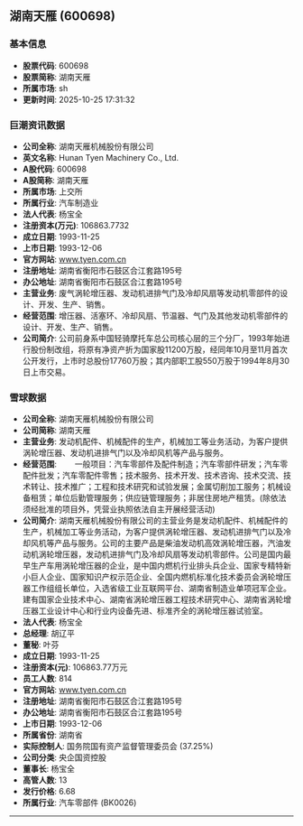## 湖南天雁 (600698)

### 基本信息

- **股票代码**: 600698
- **股票简称**: 湖南天雁
- **所属市场**: sh
- **更新时间**: 2025-10-25 17:31:32

### 巨潮资讯数据

- **公司全称**: 湖南天雁机械股份有限公司
- **英文名称**: Hunan Tyen Machinery Co., Ltd.
- **A股代码**: 600698
- **A股简称**: 湖南天雁
- **所属市场**: 上交所
- **所属行业**: 汽车制造业
- **法人代表**: 杨宝全
- **注册资本(万元)**: 106863.7732
- **成立日期**: 1993-11-25
- **上市日期**: 1993-12-06
- **官方网站**: www.tyen.com.cn
- **注册地址**: 湖南省衡阳市石鼓区合江套路195号
- **办公地址**: 湖南省衡阳市石鼓区合江套路195号
- **主营业务**: 废气涡轮增压器、发动机进排气门及冷却风扇等发动机零部件的设计、开发、生产、销售。
- **经营范围**: 增压器、活塞环、冷却风扇、节温器、气门及其他发动机零部件的设计、开发、生产、销售。
- **公司简介**: 公司前身系中国轻骑摩托车总公司核心层的三个分厂，1993年始进行股份制改组，将原有净资产折为国家股11200万股，经同年10月至11月首次公开发行，上市时总股份17760万股；其内部职工股550万股于1994年8月30日上市交易。

### 雪球数据

- **公司全称**: 湖南天雁机械股份有限公司
- **公司简称**: 湖南天雁
- **主营业务**: 发动机配件、机械配件的生产，机械加工等业务活动，为客户提供涡轮增压器、发动机进排气门以及冷却风机等产品与服务。
- **经营范围**: 　　一般项目：汽车零部件及配件制造；汽车零部件研发；汽车零配件批发；汽车零配件零售；技术服务、技术开发、技术咨询、技术交流、技术转让、技术推广；工程和技术研究和试验发展；金属切削加工服务；机械设备租赁；单位后勤管理服务；供应链管理服务；非居住房地产租赁。(除依法须经批准的项目外，凭营业执照依法自主开展经营活动)
- **公司简介**: 湖南天雁机械股份有限公司的主营业务是发动机配件、机械配件的生产，机械加工等业务活动，为客户提供涡轮增压器、发动机进排气门以及冷却风机等产品与服务。公司的主要产品是柴油发动机高效涡轮增压器，汽油发动机涡轮增压器，发动机进排气门及冷却风扇等发动机零部件。公司是国内最早生产车用涡轮增压器的企业，是中国内燃机行业排头兵企业、国家专精特新小巨人企业、国家知识产权示范企业、全国内燃机标准化技术委员会涡轮增压器工作组组长单位，入选省级工业互联网平台、湖南省制造业单项冠军企业。建有国家企业技术中心、湖南省涡轮增压器工程技术研究中心、湖南省涡轮增压器工业设计中心和行业内设备先进、标准齐全的涡轮增压器试验室。
- **法人代表**: 杨宝全
- **总经理**: 胡辽平
- **董秘**: 叶芬
- **成立日期**: 1993-11-25
- **注册资本(元)**: 106863.77万元
- **员工人数**: 814
- **官方网站**: www.tyen.com.cn
- **注册地址**: 湖南省衡阳市石鼓区合江套路195号
- **办公地址**: 湖南省衡阳市石鼓区合江套路195号
- **上市日期**: 1993-12-06
- **所属省份**: 湖南省
- **实际控制人**: 国务院国有资产监督管理委员会 (37.25%)
- **公司分类**: 央企国资控股
- **董事长**: 杨宝全
- **高管人数**: 13
- **发行价格**: 6.68
- **所属行业**: 汽车零部件 (BK0026)

---